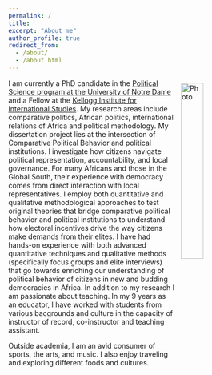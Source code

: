 ```yaml
---
permalink: /
title:
excerpt: "About me"
author_profile: true
redirect_from:
  - /about/
  - /about.html
---
```


<img align="right" 
     src="https://rasheedibrahim-politics.github.io/images/IMAGE1.JPG" 
     alt="Photo" 
     style="width: 30%; border-radius: 10px; padding: 8px"/>


I am currently a PhD candidate in the [Political Science program at the University of Notre Dame](https://politicalscience.nd.edu/) and a Fellow at the [Kellogg Institute for International Studies](https://kellogg.nd.edu/). My research areas include comparative politics, African politics, international relations of Africa and  political methodology. My dissertation project lies at the intersection of Comparative Political Behavior and political institutions. I investigate how citizens navigate political representation, accountability, and local governance. For many Africans and those in the Global South, their experience with democracy comes from direct interaction with local representatives. I employ both quantitative and qualitative methodological approaches to test original theories that bridge comparative political behavior and political institutions to understand how electoral incentives drive the way citizens make demands from their elites. I have had hands-on experience with both advanced quantitative techniques and qualitative methods (specifically focus groups and elite interviews) that go towards enriching our understanding of political behavior of citizens in new and budding democracies in Africa. In addition to my research I am passionate about teaching. In my 9 years as an educator, I have worked with students from various bacgrounds and culture in the capacity of instructor of record, co-instructor and teaching assistant. 

Outside academia, I am an avid consumer of sports, the arts, and music. I also enjoy traveling and exploring different foods and cultures. 




<!-- Powered by <a href="http://jekyllrb.com" rel="nofollow">Jekyll</a> &amp; <a href="https://github.com/academicpages/academicpages.github.io">AcademicPages</a>, a fork of <a href="https://mademistakes.com/work/minimal-mistakes-jekyll-theme/" rel="nofollow">Minimal Mistakes</a>. Hosted on GitHub Pages. -->

